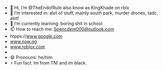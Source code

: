 - 👋 Hi, I’m @TheEndofRule also know as KingKhade on rblx
- 👀 I’m interested in: alot of stuff, mainly south park, murder drones, tadc, alot!
- 🌱 I’m currently learning: boring shit in school
- 📫 How to reach me: Spencdem000@outlook.com
- htpps://www.google.com
- www.now.gg
- www.roblox.com
- 
- 😄 Pronouns: he/him
- ⚡ Fun fact: Im from TN! and im black.

